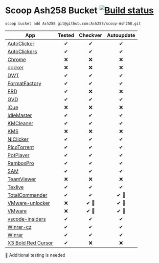 # Scoop Ash258 Bucket [![Build status](https://ci.appveyor.com/api/projects/status/rfexd4x83q5thr55?svg=true)](https://ci.appveyor.com/project/Ash258/scoop-ash258)

`scoop bucket add Ash258 git@github.com:Ash258/scoop-Ash258.git`

| App                                       | Tested | Checkver | Autoupdate |
| ----------------------------------------- | :----: | :------: | :--------: |
| [AutoClicker](./AutoClicker.json)         | ✔      | ✔        | ✔          |
| [AutoClickers](./AutoClickers.json)       | ✔      | ✔        | ✔          |
| [Chrome](./Chrome.json)                   | ❌      | ❌        | ❌          |
| [docker](./docker.json)                   | ❌      | ❌        | ❌          |
| [DWT](./DWT.json)                         | ✔      | ✔        | ✔          |
| [FormatFactory](./FormatFactory.json)     | ✔      | ✔        | ✔          |
| [FRD](./FRD.json)                         | ✔      | ❌        | ❌          |
| [GVD](./GVD.json)                         | ✔      | ✔        | ✔          |
| [iCue](./iCue.json)                       | ❌      | ❌        | ❌          |
| [IdleMaster](./IdleMaster.json)           | ✔      | ✔        | ✔          |
| [KMCleaner](./KMCleaner.json)             | ✔      | ✔        | ✔          |
| [KMS](./KMS.json)                         | ❌      | ❌        | ❌          |
| [NIClicker](./NIClicker.json)             | ✔      | ✔        | ✔          |
| [PicoTorrent](./PicoTorrent.json)         | ✔      | ✔        | ✔          |
| [PotPlayer](./PotPlayer.json)             | ✔      | ✔        | ✔          |
| [RamboxPro](./RamboxPro.json)             | ✔      | ✔        | ✔          |
| [SAM](./SAM.json)                         | ✔      | ✔        | ✔          |
| [TeamViewer](./TeamViewer.json)           | ❌      | ❌        | ❌          |
| [Texlive](./Texlive.json)                 | ✔      | ✔        | ✔          |
| [TotalCommander](./TotalCommander.json)   | ✔      | ✔        | ✔ 🔸       |
| [VMware-unlocker](./VMware-unlocker.json) | ❌      | ✔ 🔸     | ✔ 🔸       |
| [VMware](./VMware.json)                   | ❌      | ✔ 🔸     | ✔ 🔸       |
| [vscode-insiders](./vscode-insiders.json) | ✔      | ✔        | ✔          |
| [Winrar-cz](./Winrar-cz.json)             | ✔      | ✔        | ✔          |
| [Winrar](./Winrar.json)                   | ✔      | ✔        | ✔          |
| [X3 Bold Red Cursor](./X3.json)           | ✔      | ❌        | ❌          |

🔸 Additional testing is needed
